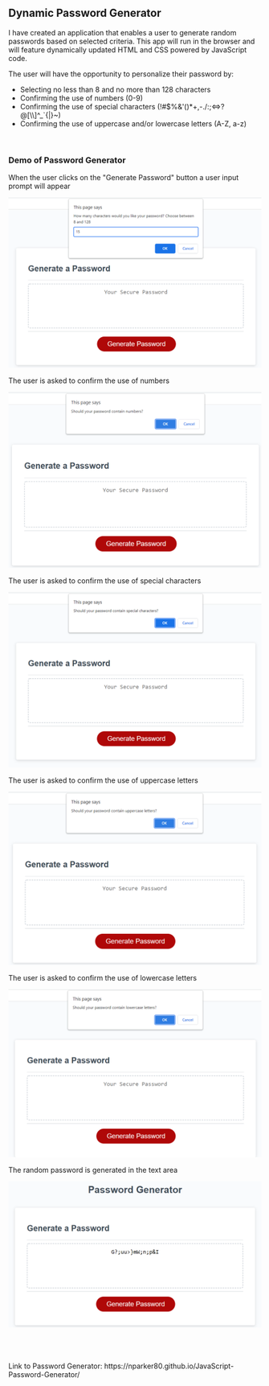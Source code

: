<h2>Dynamic Password Generator</h2>

<p>I have created an application that enables a user to generate random passwords based on selected criteria. This app will run in the browser and will feature dynamically updated HTML and CSS powered by JavaScript code.</p>

The user will have the opportunity to personalize their password by:
<p>
<ul>
    <li>Selecting no less than 8 and no more than 128 characters</li>
    <li>Confirming the use of numbers (0-9)</li>
    <li>Confirming the use of special characters (!#$%&'()*+,-./:;<=>?@[\\]^_`{|}~)</li>
    <li>Confirming the use of uppercase and/or lowercase letters (A-Z, a-z)</li>
</ul>
<br>
<h3> Demo of Password Generator</h3>

When the user clicks on the "Generate Password" button a user input prompt will appear

![charatersPrompt](Images\Characters.png)
<br>

The user is asked to confirm the use of numbers

![confirmNumbers](Images\Numbers.png)
<br>

The user is asked to confirm the use of special characters

![confirmSpecialCharacters](Images\Special_Characters.png)
<br>

The user is asked to confirm the use of uppercase letters

![confirmUpperCase](Images\Uppercase.png)
<br>

The user is asked to confirm the use of lowercase letters

![confirmLowerCase](Images\Lowercase.png)
<br>

The random password is generated in the text area

![generatedPassword](Images\Generated_Password.png)

<br>
<br>
<br>
Link to Password Generator: https://nparker80.github.io/JavaScript-Password-Generator/